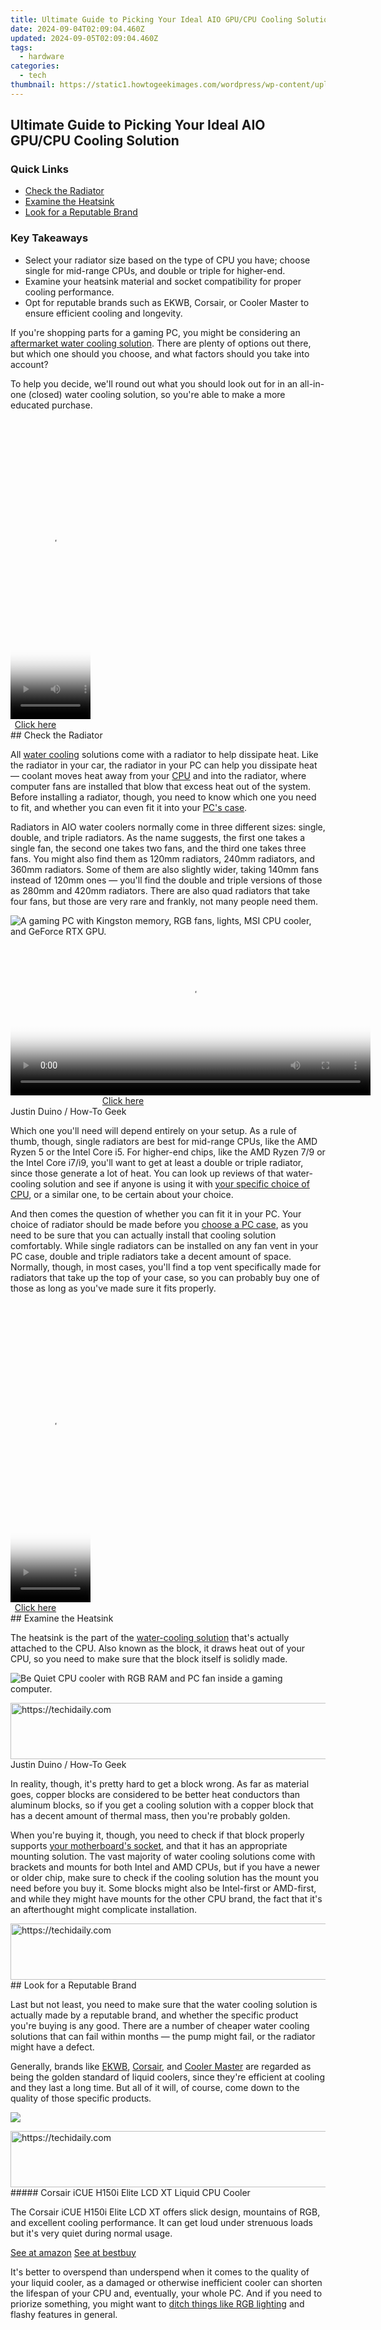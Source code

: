```yaml
---
title: Ultimate Guide to Picking Your Ideal AIO GPU/CPU Cooling Solution
date: 2024-09-04T02:09:04.460Z
updated: 2024-09-05T02:09:04.460Z
tags:
  - hardware
categories:
  - tech
thumbnail: https://static1.howtogeekimages.com/wordpress/wp-content/uploads/2024/05/two-370mm-aio-coolers.jpg
---
```


## Ultimate Guide to Picking Your Ideal AIO GPU/CPU Cooling Solution

### Quick Links

* [Check the Radiator](https://fox-access.techidaily.com/devising-epoch-shifting-spectacles/)
* [Examine the Heatsink](https://fox-helps.techidaily.com/new-in-2024-leading-websites-for-superior-vector-images/)
* [Look for a Reputable Brand](https://tech-renaissance.techidaily.com/become-a-pro-at-royal-match-expert-tips-and-techniques-for-winning/)

### Key Takeaways

* Select your radiator size based on the type of CPU you have; choose single for mid-range CPUs, and double or triple for higher-end.
* Examine your heatsink material and socket compatibility for proper cooling performance.
* Opt for reputable brands such as EKWB, Corsair, or Cooler Master to ensure efficient cooling and longevity.

 If you're shopping parts for a gaming PC, you might be considering an [aftermarket water cooling solution](https://eaxpv-info.techidaily.com/updated-2024-approved-how-to-elevate-youtube-broadcasts-select-the-right-webcam/). There are plenty of options out there, but which one should you choose, and what factors should you take into account?

 To help you decide, we'll round out what you should look out for in an all-in-one (closed) water cooling solution, so you're able to make a more educated purchase.

<!-- affiliate ads begin -->
<span id="1975562">
					<video width="128" height="480" style="cursor:pointer"
           poster="//a.impactradius-go.com/display-clicktoplayimage/1975562.png"
           onclick="if(!this.playClicked){this.play();this.setAttribute('controls',true);this.playClicked=true;}">
	   <source src="//a.impactradius-go.com/display-ad/22993-1975562">
	   <img src="//a.impactradius-go.com/display-clicktoplayimage/1975562.png" style="border: none; height: 100%; width: 100%; object-fit: contain">
	</video>
	<div style="width:80px;text-align:center"><a href="javascript:window.open(decodeURIComponent('https%3A%2F%2Fhomestyler.sjv.io%2Fc%2F5597632%2F1975562%2F22993'), '_blank');void(0);">Click here</a></div>
</span>
<img height="0" width="0" src="https://imp.pxf.io/i/5597632/1975562/22993" style="position:absolute;visibility:hidden;" border="0" />
<!-- affiliate ads end -->
##  Check the Radiator

 All [water cooling](https://screen-sharing-recording.techidaily.com/updated-reinstating-lost-sound-output-in-obs-recordings-for-2024/) solutions come with a radiator to help dissipate heat. Like the radiator in your car, the radiator in your PC can help you dissipate heat — coolant moves heat away from your [CPU](https://facebook-clips.techidaily.com/echoes-of-now-strategies-for-downloading-current-events/) and into the radiator, where computer fans are installed that blow that excess heat out of the system. Before installing a radiator, though, you need to know which one you need to fit, and whether you can even fit it into your [PC's case](https://tech-revival.techidaily.com/interactive-ai-duo-unveiling-3-approaches-to-chatgpt-and-wolframalliance/).

 Radiators in AIO water coolers normally come in three different sizes: single, double, and triple radiators. As the name suggests, the first one takes a single fan, the second one takes two fans, and the third one takes three fans. You might also find them as 120mm radiators, 240mm radiators, and 360mm radiators. Some of them are also slightly wider, taking 140mm fans instead of 120mm ones — you'll find the double and triple versions of those as 280mm and 420mm radiators. There are also quad radiators that take four fans, but those are very rare and frankly, not many people need them.

![A gaming PC with Kingston memory, RGB fans, lights, MSI CPU cooler, and GeForce RTX GPU.](https://static1.howtogeekimages.com/wordpress/wp-content/uploads/2024/05/52647613799_89e2459914_o.jpg) 

<!-- affiliate ads begin -->
<span id="1982459">
					<video width="576" height="240" style="cursor:pointer"
           poster="//a.impactradius-go.com/display-clicktoplayimage/1982459.png"
           onclick="if(!this.playClicked){this.play();this.setAttribute('controls',true);this.playClicked=true;}">
	   <source src="//a.impactradius-go.com/display-ad/22993-1982459">
	   <img src="//a.impactradius-go.com/display-clicktoplayimage/1982459.png" style="border: none; height: 100%; width: 100%; object-fit: contain">
	</video>
	<div style="width:360px;text-align:center"><a href="javascript:window.open(decodeURIComponent('https%3A%2F%2Fhomestyler.sjv.io%2Fc%2F5597632%2F1982459%2F22993'), '_blank');void(0);">Click here</a></div>
</span>
<img height="0" width="0" src="https://imp.pxf.io/i/5597632/1982459/22993" style="position:absolute;visibility:hidden;" border="0" />
<!-- affiliate ads end -->
Justin Duino / How-To Geek

 Which one you'll need will depend entirely on your setup. As a rule of thumb, though, single radiators are best for mid-range CPUs, like the AMD Ryzen 5 or the Intel Core i5\. For higher-end chips, like the AMD Ryzen 7/9 or the Intel Core i7/i9, you'll want to get at least a double or triple radiator, since those generate a lot of heat. You can look up reviews of that water-cooling solution and see if anyone is using it with [your specific choice of CPU](https://fox-boxes.techidaily.com/updated-mastering-the-art-of-design-10-secrets-for-podcast-imagery-for-2024/), or a similar one, to be certain about your choice.

 And then comes the question of whether you can fit it in your PC. Your choice of radiator should be made before you [choose a PC case](https://fox-helps.techidaily.com/apex-assemblies-best-laptop-trio-for-4k-visionaries-for-2024/), as you need to be sure that you can actually install that cooling solution comfortably. While single radiators can be installed on any fan vent in your PC case, double and triple radiators take a decent amount of space. Normally, though, in most cases, you'll find a top vent specifically made for radiators that take up the top of your case, so you can probably buy one of those as long as you've made sure it fits properly.

<!-- affiliate ads begin -->
<span id="1938136">
					<video width="128" height="480" style="cursor:pointer"
           poster="//a.impactradius-go.com/display-clicktoplayimage/1938136.png"
           onclick="if(!this.playClicked){this.play();this.setAttribute('controls',true);this.playClicked=true;}">
	   <source src="//a.impactradius-go.com/display-ad/22993-1938136">
	   <img src="//a.impactradius-go.com/display-clicktoplayimage/1938136.png" style="border: none; height: 100%; width: 100%; object-fit: contain">
	</video>
	<div style="width:80px;text-align:center"><a href="javascript:window.open(decodeURIComponent('https%3A%2F%2Fhomestyler.sjv.io%2Fc%2F5597632%2F1938136%2F22993'), '_blank');void(0);">Click here</a></div>
</span>
<img height="0" width="0" src="https://imp.pxf.io/i/5597632/1938136/22993" style="position:absolute;visibility:hidden;" border="0" />
<!-- affiliate ads end -->
##  Examine the Heatsink

 The heatsink is the part of the [water-cooling solution](https://screen-sharing-recording.techidaily.com/updated-reinstating-lost-sound-output-in-obs-recordings-for-2024/) that's actually attached to the CPU. Also known as the block, it draws heat out of your CPU, so you need to make sure that the block itself is solidly made.

![Be Quiet CPU cooler with RGB RAM and PC fan inside a gaming computer.](https://static1.howtogeekimages.com/wordpress/wp-content/uploads/2024/05/53487823357_3370a87fdb_o-1.jpg) 

<!-- affiliate ads begin -->
<a href="https://aligracehair.sjv.io/c/5597632/1918719/19272" target="_top" id="1918719">
  <img src="//a.impactradius-go.com/display-ad/19272-1918719" border="0" alt="https://techidaily.com" width="728" height="90"/>
</a>
<img height="0" width="0" src="https://aligracehair.sjv.io/i/5597632/1918719/19272" style="position:absolute;visibility:hidden;" border="0" />
<!-- affiliate ads end -->
Justin Duino / How-To Geek

 In reality, though, it's pretty hard to get a block wrong. As far as material goes, copper blocks are considered to be better heat conductors than aluminum blocks, so if you get a cooling solution with a copper block that has a decent amount of thermal mass, then you're probably golden.

 When you're buying it, though, you need to check if that block properly supports [your motherboard's socket](https://location-social.techidaily.com/how-to-pause-life360-location-sharing-for-apple-iphone-6s-drfone-by-drfone-virtual-ios/), and that it has an appropriate mounting solution. The vast majority of water cooling solutions come with brackets and mounts for both Intel and AMD CPUs, but if you have a newer or older chip, make sure to check if the cooling solution has the mount you need before you buy it. Some blocks might also be Intel-first or AMD-first, and while they might have mounts for the other CPU brand, the fact that it's an afterthought might complicate installation.

<!-- affiliate ads begin -->
<a href="https://imp.i357552.net/c/5597632/1030129/11832" target="_top" id="1030129">
  <img src="//a.impactradius-go.com/display-ad/11832-1030129" border="0" alt="https://techidaily.com" width="720" height="90"/>
</a>
<img height="0" width="0" src="https://imp.i357552.net/i/5597632/1030129/11832" style="position:absolute;visibility:hidden;" border="0" />
<!-- affiliate ads end -->
##  Look for a Reputable Brand

 Last but not least, you need to make sure that the water cooling solution is actually made by a reputable brand, and whether the specific product you're buying is any good. There are a number of cheaper water cooling solutions that can fail within months — the pump might fail, or the radiator might have a defect.

 Generally, brands like [EKWB](https://www.ekwb.com/), [Corsair](https://www.corsair.com/us/en/Categories/Products/Liquid-Cooling/c/Cor%5FProducts%5FCooling), and [Cooler Master](https://www.coolermaster.com/catalog/coolers/) are regarded as being the golden standard of liquid coolers, since they're efficient at cooling and they last a long time. But all of it will, of course, come down to the quality of those specific products.

![](https://static1.howtogeekimages.com/wordpress/wp-content/uploads/2023/06/31t3baahbfl-_sl160_.jpg) 

<!-- affiliate ads begin -->
<a href="https://aligracehair.sjv.io/c/5597632/1938682/19272" target="_top" id="1938682">
  <img src="//a.impactradius-go.com/display-ad/19272-1938682" border="0" alt="https://techidaily.com" width="728" height="90"/>
</a>
<img height="0" width="0" src="https://aligracehair.sjv.io/i/5597632/1938682/19272" style="position:absolute;visibility:hidden;" border="0" />
<!-- affiliate ads end -->
#####  Corsair iCUE H150i Elite LCD XT Liquid CPU Cooler 

The Corsair iCUE H150i Elite LCD XT offers slick design, mountains of RGB, and excellent cooling performance. It can get loud under strenuous loads but it's very quiet during normal usage. 

[See at amazon](https://www.amazon.com/Corsair-H150i-Elite-Liquid-Cooler/dp/B0BQWSP2ZP?tag=hotoge-20&ascsubtag=UUhtgUeUpU203089&asc%5Frefurl=https%3A%2F%2Fwww.howtogeek.com%2F858042%2Fhow-to-choose-an-aio-cooler%2F&asc%5Fcampaign=Evergreen) [See at bestbuy](https://shop-links.co/link/?exclusive=1&publisher_slug=itechdaily19598&url=https%3A%2F%2Fwww.bestbuy.com%2Fsite%2Fcorsair__icue_h150i_%2F6534171.p%3FskuId%3D6534171) 

 It's better to overspend than underspend when it comes to the quality of your liquid cooler, as a damaged or otherwise inefficient cooler can shorten the lifespan of your CPU and, eventually, your whole PC. And if you need to priorize something, you might want to [ditch things like RGB lighting](https://eaxpv-info.techidaily.com/updated-getting-started-with-your-new-youtube-premium-account-for-2024/) and flashy features in general.

<ins class="adsbygoogle"
     style="display:block"
     data-ad-format="autorelaxed"
     data-ad-client="ca-pub-7571918770474297"
     data-ad-slot="1223367746"></ins>



<ins class="adsbygoogle"
     style="display:block"
     data-ad-client="ca-pub-7571918770474297"
     data-ad-slot="8358498916"
     data-ad-format="auto"
     data-full-width-responsive="true"></ins>


